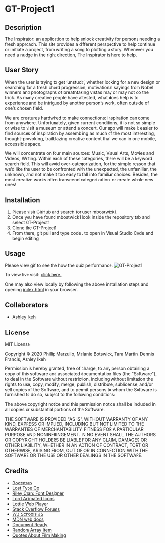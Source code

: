 # GT-Project1

## Description

The Inspirator: an application to help unlock creativity for persons needing a fresh approach. This site provides a different perspective to help continue or initiate a project, from writing a song to plotting a story. Whenever you need a nudge in the right direction, The Inspirator is here to help.

## User Story

When the user is trying to get ‘unstuck’, whether looking for a new design or searching for a fresh chord progression, motivational sayings from Nobel winners and photographs of breathtaking vistas may or may not do the trick. As many creative people have attested, what does help is to experience and be intrigued by another person’s work, often outside of one’s chosen field.

We are creatures hardwired to make connections: inspiration can come from anywhere. Unfortunately, given current conditions, it is not so simple or wise to visit a museum or attend a concert. Our app will make it easier to find sources of inspiration by assembling as much of the most interesting, thought-provoking, trailblazing creative content that we can in one mobile, accessible space.

We will concentrate on four main sources: Music, Visual Arts, Movies and Videos, Writing. Within each of these categories, there will be a keyword search field. This will avoid over-categorization, for the simple reason that we’d like the user to be confronted with the unexpected, the unfamiliar, the unknown, and not make it too easy to fall into familiar choices. Besides, the most creative works often transcend categorization, or create whole new ones!

## Installation

1. Please visit GitHub and search for user mbostwick1.
2. Once you have found mbostwick1 look inside the repository tab and select GT-Project1
3. Clone the GT-Project1
4. From there, git pull and type code . to open in Visual Studio Code and begin editing

## Usage

Please view gif to see the how the quiz performance.
![GT-Project1]()

To view live visit: [click here.](https://mbostwick1.github.io/GT-Project1/)

One may also view locally by following the above installation steps and opening [index.html](index.html) in your browser.

## Collaborators
* [Ashley Ikeh](https://github.com/Aikeh2021)

## License
MIT License

Copyright © 2020 Phillip Marzullo, Melanie Botswick, Tara Martin, Dennis Francis, Ashley Ikeh

Permission is hereby granted, free of charge, to any person obtaining a copy
of this software and associated documentation files (the "Software"), to deal
in the Software without restriction, including without limitation the rights
to use, copy, modify, merge, publish, distribute, sublicense, and/or sell
copies of the Software, and to permit persons to whom the Software is
furnished to do so, subject to the following conditions:

The above copyright notice and this permission notice shall be included in all
copies or substantial portions of the Software.

THE SOFTWARE IS PROVIDED "AS IS", WITHOUT WARRANTY OF ANY KIND, EXPRESS OR
IMPLIED, INCLUDING BUT NOT LIMITED TO THE WARRANTIES OF MERCHANTABILITY,
FITNESS FOR A PARTICULAR PURPOSE AND NONINFRINGEMENT. IN NO EVENT SHALL THE
AUTHORS OR COPYRIGHT HOLDERS BE LIABLE FOR ANY CLAIM, DAMAGES OR OTHER
LIABILITY, WHETHER IN AN ACTION OF CONTRACT, TORT OR OTHERWISE, ARISING FROM,
OUT OF OR IN CONNECTION WITH THE SOFTWARE OR THE USE OR OTHER DEALINGS IN THE
SOFTWARE.

## Credits
* [Bootstrap](https://getbootstrap.com/docs/4.5/components/)
* [Lost Type Co](http://losttype.com/font/?name=escafina)
* [Riley Cran: Font Designer](http://www.rileycran.com)
* [Lord Animated Icons](https://lordicon.com/)
* [Lottie Web Player](https://lottiefiles.com/web-player)
* [Stack Overflow Forums](https://stackoverflow.com/)
* [W3 Schools JS](https://www.w3schools.com/js/)
* [MDN web docs](https://developer.mozilla.org/en-US/)
* [Document Ready](https://learn.jquery.com/using-jquery-core/document-ready/)
* [Random Array Item](https://www.kirupa.com/html5/picking_random_item_from_array.htm)
* [Quotes About Film Making](https://www.filmcrux.com/blog/best-filmmaking-quotes)




